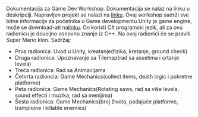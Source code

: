 Dokumentacija za Game Dev Workshop. Dokumentacija se nalaz na linku u deskripciji. Napravljen projekt se nalazi na [linku](https://github.com/almedinmesic/Unity-2D-platformer).
Ovaj workshop sadrži sve bitne informacije za početnika u Game developmentu.Unity je game engine, može se download-ati na[linku](https://unity.com/download). On koristi C# programski jezik, ali za ovu radionicu je dovoljno osnovno znanje iz C++. 
Na ovoj radionici će se praviti Super Mario klon.
Sadržaj:
  - Prva radionica: Uvod u Unity, kreatanje(fizika, kretanje, ground check)
  - Druga radionica: Upoznavanje sa Tilemap(rad sa assetima i crtanje levela)
  - Treća radionica: Rad sa Animacijama
  - Četvrta radioncia: Game Mechanics(collect items, death logic i pokretne platforme)
  - Peta radionica: Game Mechanics(Rotating saws, rad sa više levela, sound effecti i muzika, rad sa menijima)
  - Šesta radionica: Game Mechanics(broj života, padajuće platforme, tramploine i killable enemies)





